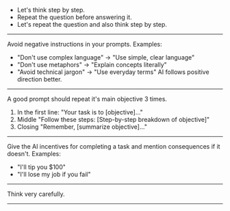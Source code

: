 - Let's think step by step.
- Repeat the question before answering it.
- Let's repeat the question and also think step by step.

---

Avoid negative instructions in your prompts.
Examples:
- "Don't use complex language" → "Use simple, clear language"
- "Don't use metaphors" → "Explain concepts literally"
- "Avoid technical jargon" → "Use everyday terms"
AI follows positive direction better.

---

A good prompt should repeat it's main objective 3 times.
1. In the first line:
"Your task is to [objective]..."
2. Middle
"Follow these steps: [Step-by-step breakdown of objective]"
3. Closing
"Remember, [summarize objective]..."

---

Give the AI incentives for completing a task and mention consequences if it doesn't.
Examples:
- "I'll tip you $100"
- "I'll lose my job if you fail"

---

Think very carefully.

---
